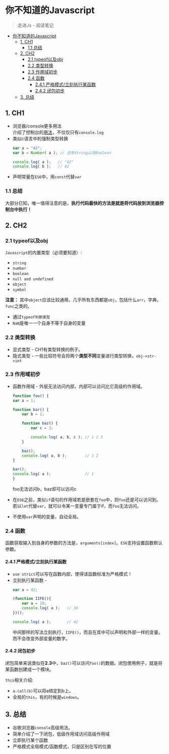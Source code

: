 # 你不知道的Javascript 
> 走进Js - 阅读笔记

<!-- TOC -->

- [你不知道的Javascript](#你不知道的javascript)
    - [1. CH1](#1-ch1)
        - [1.1 总结](#11-总结)
    - [2. CH2](#2-ch2)
        - [2.1 typeof以及obj](#21-typeof以及obj)
        - [2.2 类型转换](#22-类型转换)
        - [2.3 作用域初步](#23-作用域初步)
        - [2.4 函数](#24-函数)
            - [2.4.1 严格模式/立刻执行某函数](#241-严格模式立刻执行某函数)
            - [2.4.2 闭包初步](#242-闭包初步)
    - [3. 总结](#3-总结)

<!-- /TOC -->

## 1. CH1

* 浏览器/console更多用法  
    介绍了控制台的[用法](http://blog.teamtreehouse.com/mastering-developer-tools-console)，不仅仅只有`console.log`
* 类似c语言中的强制类型转换
    ```javascript
    var a = "42";
    var b = Number( a ); // 还有String以及Boolean

    console.log( a );	// "42"
    console.log( b );	// 42
    ```
* 声明常量在`ES6`中，用`const`代替`var`

### 1.1 总结

大部分已知，唯一值得注意的是，**执行代码最快的方法是就是将代码放到浏览器控制台中执行！**

## 2. CH2

### 2.1 typeof以及obj
`Javascript`的内置类型（必须要知道）:

* `string`
* `number`
* `boolean`
* `null and undefined`
* `object`
* `symbol`

**注意：**  其中`object`应该比较通用，几乎所有东西都是`obj`，包括什么`arr`，字典，`func`之类的。

* 通过`typeof判断类型`
* `NaN`是唯一一个自身不等于自身的变量

### 2.2 类型转换

* 显式类型 - CH1有类型转换的例子。
* 隐式类型 - 一些比较符号会将两个**类型不同**变量进行类型转换，`obj->str->int`

### 2.3 作用域初步

* 函数作用域 - 外层无法访问内部，内部可以访问比它高级的作用域。
    ```javascript
    function foo() {
	var a = 1;

	function bar() {
		var b = 2;

		function baz() {
			var c = 3;

			console.log( a, b, c );	// 1 2 3
		}

		baz();
		console.log( a, b );		// 1 2
	}

	bar();
	console.log( a );				// 1
   }
    ```

    foo无法访问b，baz却可以访问c

* 在`ES6`之前，类似`if`语句的作用域若是嵌套在`foo`中，则`foo`还是可以访问到。  
   若以`let`代替`var`，就可以令某一变量专门属于if，而`foo`无法访问。

* 不使用`var`声明的变量，自动全局。

### 2.4 函数

函数获取输入到自身的参数的方法是，`arguments[index]`。`ES6`支持设置函数默认参数。

#### 2.4.1 严格模式/立刻执行某函数

* `use strict`可以写在函数内部，使得该函数标准为严格模式！
* 立刻执行某函数 - 
    ```javascript
    var a = 42;

    (function IIFE(){
        var a = 10;
        console.log( a );	// 10
    })();

    console.log( a );		// 42
    ```
   中间那样的写法立刻执行，`IIFE()`，而且在其中可以声明和外部一样的变量。而不会改变外部变量的数字。

#### 2.4.2 闭包初步

闭包简单来说类似在**2.3**中，`baz()`可以访问`foo()`的数据。闭包使用例子，就是将某函数创建成一个模块。

`this`相关介绍: 

* `a.call(b)`可以将a绑定到b上。
* 全局的`this`，有的时候是`windows`。

## 3. 总结

* 谷歌浏览器`console`高级用法。
* 简单介绍了一下闭包，低级作用域访问高级作用域
* 立即执行某个函数
* 严格模式全局模式/函数模式，只是区别在写的位置